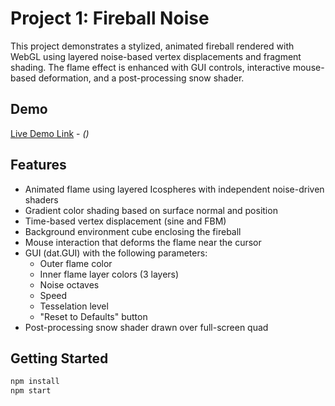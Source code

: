 # Project 1: Fireball Noise

This project demonstrates a stylized, animated fireball rendered with WebGL using layered noise-based vertex displacements and fragment shading. The flame effect is enhanced with GUI controls, interactive mouse-based deformation, and a post-processing snow shader.

## Demo

[Live Demo Link](#) - *()*


## Features
- Animated flame using layered Icospheres with independent noise-driven shaders
- Gradient color shading based on surface normal and position
- Time-based vertex displacement (sine and FBM)
- Background environment cube enclosing the fireball
- Mouse interaction that deforms the flame near the cursor
- GUI (dat.GUI) with the following parameters:
  - Outer flame color
  - Inner flame layer colors (3 layers)
  - Noise octaves
  - Speed
  - Tesselation level
  - "Reset to Defaults" button
- Post-processing snow shader drawn over full-screen quad


## Getting Started

```bash
npm install
npm start
